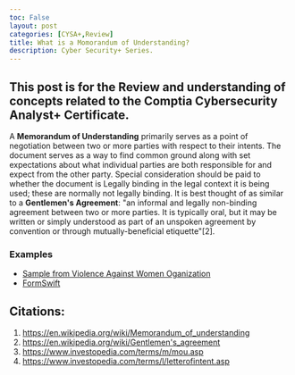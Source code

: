 ```yaml
---
toc: False
layout: post
categories: [CYSA+,Review]
title: What is a Momorandum of Understanding?
description: Cyber Security+ Series.
---
```


## This post is for the Review and understanding of concepts related to the Comptia Cybersecurity Analyst+ Certificate.

A **Memorandum of Understanding** primarily serves as a point of negotiation between two or more parties with respect to their intents. The document serves as a way to find common ground along with set expectations about what individual parties are both responsible for and expect from the other party. Special consideration should be paid to whether the document is Legally binding in the legal context it is being used; these are normally not legally binding. It is best thought of as similar to a **Gentlemen's Agreement**: "an informal and legally non-binding agreement between two or more parties. It is typically oral, but it may be written or simply understood as part of an unspoken agreement by convention or through mutually-beneficial etiquette"[2].


### Examples
- [Sample from Violence Against Women Oganization](https://www.justice.gov/sites/default/files/ovw/legacy/2008/10/21/sample-mou.pdf)
- [FormSwift](https://formswift.com/builder.php?documentType=memorandum-of-understanding-v2&ses=c1161d7a1b2dda2e5f44d8e4170f7f3c&key=142163380&utm_source=bing&utm_medium=cpc&utm_term=memorandum+of+understanding+template&utm_content=&utm_campaign=static__memorandum_of_understanding__e&u_adgroup=template&u_network=o&u_device=c&u_placement=&u_country=us&u_producttype=formstemplatesdotcom&u_product=memorandum_of_understanding&u_matchtype=e&u_landingpage=2018cp2&u_aceid=%7Baceid%7D&u_adposition=&headline=Free+Memorandum+of+Understanding+Template&u_sitelinkid=794311&msclkid=48269bb5e31f1f2ac867fb97f90702b1#0)


## Citations:
1. https://en.wikipedia.org/wiki/Memorandum_of_understanding
2. https://en.wikipedia.org/wiki/Gentlemen's_agreement
3. https://www.investopedia.com/terms/m/mou.asp
4. https://www.investopedia.com/terms/l/letterofintent.asp
